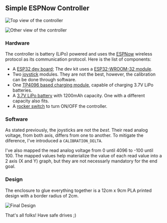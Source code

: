 ## Simple ESPNow Controller

![Top view of the controller](<../img/IMG_8857 – grande.jpeg>)

![Other view of the controller](<../img/IMG_8858 – grande.jpeg>)

### Hardware

The controller is battery (LiPo) powered and uses the [ESPNow](https://www.espressif.com/en/solutions/low-power-solutions/esp-now) wireless protocol as its communication protocol. Here is the list of components:

- A [ESP32 dev board](https://www.aliexpress.com/item/1005006336964908.html?spm=a2g0o.productlist.main.1.3ed4neKBneKBuG&algo_pvid=bad824ef-1169-4427-93c4-e35e6495c7ac&algo_exp_id=bad824ef-1169-4427-93c4-e35e6495c7ac-0&pdp_npi=4%40dis%21USD%2113.32%214.43%21%21%2195.86%2131.92%21%4021039cae17221643100751581e7a1b%2112000036806447869%21sea%21SE%21939121189%21&curPageLogUid=vA5i9RVmCyqr&utparam-url=scene%3Asearch%7Cquery_from%3A); The dev kit uses a [ESP32-WROOM-32 module](https://www.espressif.com/sites/default/files/documentation/esp32-wroom-32_datasheet_en.pdf).
- Two [joystick](https://www.aliexpress.com/item/1005006403673836.html?spm=a2g0o.productlist.main.5.13895533RH6hXd&algo_pvid=7c5deec1-f07a-452f-878c-9248a4440e84&algo_exp_id=7c5deec1-f07a-452f-878c-9248a4440e84-2&pdp_npi=4%40dis%21USD%214.27%211.40%21%21%2130.74%2110.11%21%402103850917221644320492196ed5e6%2112000037042471248%21sea%21SE%21939121189%21&curPageLogUid=3gPkOW5tIeXQ&utparam-url=scene%3Asearch%7Cquery_from%3A) modules. They are not the best, however, the calibration can be done through software.
- One [TP4096 based charging module](https://www.aliexpress.com/item/1005006585278260.html?spm=a2g0o.productlist.main.1.530439e62hpvgp&algo_pvid=d599414f-9d6d-4a5a-a06f-3fcb7991e20d&algo_exp_id=d599414f-9d6d-4a5a-a06f-3fcb7991e20d-0&pdp_npi=4%40dis%21USD%2114.66%214.69%21%21%21105.44%2133.74%21%40210385db17221644581152944ef676%2112000037732397864%21sea%21SE%21939121189%21&curPageLogUid=VY6EvGKXgMx9&utparam-url=scene%3Asearch%7Cquery_from%3A), capable of charging 3.7V LiPo batteries.
- A [3.7V LiPo battery](https://www.aliexpress.com/item/1005007003031544.html?spm=a2g0o.productlist.main.21.51446849KCc4Tq&algo_pvid=2e2ab1a3-069e-4d1c-a6d1-bebc972702a6&algo_exp_id=2e2ab1a3-069e-4d1c-a6d1-bebc972702a6-10&pdp_npi=4%40dis%21USD%213.48%212.09%21%21%2125.00%2115.00%21%4021039c5917221645201446424e4eb1%2112000039014942184%21sea%21SE%21939121189%21X&curPageLogUid=9bYJEoW8DnMN&utparam-url=scene%3Asearch%7Cquery_from%3A) with 1200mAh capacity. One with a different capacity also fits.
- A [rocker switch](https://www.aliexpress.com/item/1005006117766211.html?spm=a2g0o.productlist.main.1.2a507ddb2D30Jg&algo_pvid=6204abff-ae91-4de2-bd82-a9d678efb9cb&algo_exp_id=6204abff-ae91-4de2-bd82-a9d678efb9cb-0&pdp_npi=4%40dis%21USD%214.61%212.31%21%21%2133.13%2116.56%21%402103853f17221645880518141e6109%2112000035829578264%21sea%21SE%21939121189%21X&curPageLogUid=RgutVUHJ11iZ&utparam-url=scene%3Asearch%7Cquery_from%3A) to turn ON/OFF the controller.

### Software

As stated previously, the joysticks are not the _best_. Their read analog voltage, from both axis, differs from one to another. To mitigate the diference, I've introduced a `CALIBRATION_DELTA`.

I've also mapped the read analog voltage from 0 until 4096 to -100 until 100. The mapped values help materialize the value of each read value into a 2 axis (X and Y) graph, but they are not necessarly mandatory for the end goal.

### Design

The enclosure to glue everything together is a 12cm x 9cm PLA printed design with a border radius of 2cm.

![Final Design](../img/IMG_8859.jpeg)

That's all folks! Have safe drives ;)
